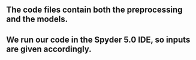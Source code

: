 ## The code files contain both the preprocessing and the models.
## We run our code in the Spyder 5.0 IDE, so inputs are given accordingly. 

